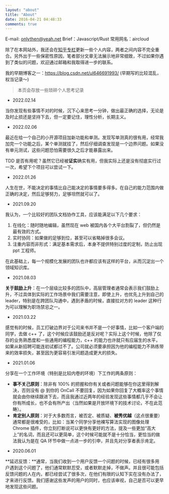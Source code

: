 ```yaml
---
layout: "about"
title: "About"
date: 2016-04-21 04:48:33
comments: true
---
```


E-mail: onlythen@yeah.net
Brief：Javascript/Rust
常用网名：aircloud

除了在本网站外，我还会在[知乎专栏](https://www.zhihu.com/column/aircloud)更新一些个人内容，两者之间内容不完全重合。另外出于一些保密性原因，笔者部分文章无法展示地非常细致，不过如果你遇到了类似的问题，欢迎通过邮箱和我取得进一步的联系。

我的早期博客之一：https://blog.csdn.net/ul646691993/ (早期写的比较混乱，权当记录～)

> 本页会存放一些琐碎个人思考记录

* 2022.02.14

当你发现有些事情不对的时候，沉下心来思考一分钟，做出最正确的选择，无论是及时止损还是坚持下去，但一定要记住，理性分析，长期主义。

* 2022.02.06

最近在给一个自己的小开源项目加新功能和单测。发现写单测真的很有用，经常我加完一个功能之后，某个单测就挂了，然后仔细调查发现是一个边界问题。如果没有单元测试，这些问题恐怕需要很久之后才能暴露出来。

TDD 是否有用呢？虽然它已经被**证实**确实有用，但我实际上还是没有彻底实行过一次，希望下个项目可以尝试一下。

* 2022.01.26

人生在世，不能决定的事情比自己能决定的事情要多得多。在自己的能力范围内做正确的决定，然后足够努力，足够坦然就可以了。

* 2021.09.20

我认为，一个比较好的团队文档协作工具，应该能满足以下几个要求：

1. 在线化：随时随地编辑，虽然现在 web 被国内各个大平台割裂了，但仍然是最有效的方式。
2. 实时协同：如果做的足够到位，甚至可以省略掉很多会议。
3. 注重内容而非形式：满足基本需求后，本身不提供特别过度的定制，防止出现 ppt 工程师。

在此基础上，每一个规模化发展的团队也许都应该有这样的平台，从而沉淀出一个领域知识库。

* 2021.08.03

**关于鼓励上升**：在一个层级比较多的团队中，高层管理者通常会表示我们鼓励上升，不过具体到实际的工作场景中我们需要注意，即使上升，也优先上升到自己的 leader，特别是在跨团队沟通中，遇到矛盾的时候，直接拉对方的 leader 这种行为可以理解为职场禁忌之一。

* 2021.03.22

感觉有的时候，员工打破边界对于公司来书并不是一个好事情，比如一个客户端的同学，去做 c++ 了，这个时候应该鼓励还是反对呢？实际上这个时候，他除了仅存的业务熟悉度和一些通用的编程能力，c++ 的能力也许就只有应届生的水平，如果从新招聘可能连初试都过不了。公司就必须要承担因为他的编程能力不熟练带来的效率损失，甚至因为更容易引发问题造成更大的损失。

* 2021.01.06

分享在一个工作环境（特别是比较内卷的环境）下工作的两条原则：

* **事不关己原则**：除非有 100% 的把握和你有关或者问题能够在你这里得到解决，否则没有 @ 到你的 OnCall 不要回复，因为如果你回复了大概率这个事情就会由你继续跟进下去，而且我通过近两年的经验发现这些事情都几乎不会让你有所成长，也不会有所产出（当然如果是开放环境下的技术讨论，不在此范畴）。
* **肯定别人原则**：对于大多数而言，被否定、被质疑、**被秀优越**（这点很重要）通常都是很难受的，比如：当某个同学分享他裸写算法实现的图像处理 Chrome 插件，你立刻打断说可以更快有更好的方法，提及一些更加“高大上”的名词，而且还可以更简单，这个时候可能就不是十分恰当，更恰当的做法我认为是在 QA 环节中做一点进一步的引申，并且先对分享者表示肯定。

<!-- * 2020.06.23

有的时候，感觉机会其实也有很多，但是自己也许在默默流失，年初的时候疫情，带来医药股票的利好，但是自己没有买，春节结束后的第一天，明明是一次风险的释放，自己却也跟着卖了一些，导致损失了收益，其实每次危机中也都蕴藏着商机，希望之后的自己，可以多进行思考。 -->

* 2020.06.01

**延迟反馈：**通常，当我们收到一个用户反馈一个问题的时候，已经有很多用户遇到这个问题了，他们通常默默忍受，或者默默走掉，不做声。并且很可能包括反馈问题的人在内，都已经尝试了很多次，在他们有限的认知下实在没有办法了，才来进行反馈。我们感谢这些发声的用户的同时，也应该审视，自己是否可以更早地发现这些问题。